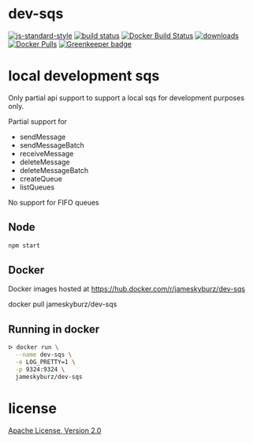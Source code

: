 # dev-sqs

[![js-standard-style](https://img.shields.io/badge/code_style-standard-brightgreen.svg)](https://github.com/feross/standard)
[![build status](https://api.travis-ci.org/JamesKyburz/dev-sqs.svg)](https://travis-ci.org/JamesKyburz/dev-sqs)
[![Docker Build Status](https://img.shields.io/docker/build/jameskyburz/dev-sqs.svg)](https://hub.docker.com/r/jameskyburz/dev-sqs)
[![downloads](https://img.shields.io/npm/dm/dev-sqs.svg)](https://npmjs.org/package/dev-sqs)
[![Docker Pulls](https://img.shields.io/docker/pulls/jameskyburz/dev-sqs.svg)]() [![Greenkeeper badge](https://badges.greenkeeper.io/JamesKyburz/dev-sqs.svg)](https://greenkeeper.io/)

# local development sqs

Only partial api support to support a local sqs for development purposes only.

Partial support for

* sendMessage
* sendMessageBatch
* receiveMessage
* deleteMessage
* deleteMessageBatch
* createQueue
* listQueues

No support for FIFO queues

## Node

```sh
npm start
```

## Docker

Docker images hosted at https://hub.docker.com/r/jameskyburz/dev-sqs

docker pull jameskyburz/dev-sqs

## Running in docker

```sh
ᐅ docker run \
  --name dev-sqs \
  -e LOG_PRETTY=1 \
  -p 9324:9324 \
  jameskyburz/dev-sqs
```

# license

[Apache License, Version 2.0](LICENSE)
